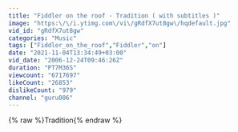 ```yaml
---
title: "Fiddler on the roof - Tradition ( with subtitles )"
image: "https:\/\/i.ytimg.com\/vi\/gRdfX7ut8gw\/hqdefault.jpg"
vid_id: "gRdfX7ut8gw"
categories: "Music"
tags: ["Fiddler_on_the_roof","Fiddler","on"]
date: "2021-11-04T13:34:49+03:00"
vid_date: "2006-12-24T09:46:26Z"
duration: "PT7M36S"
viewcount: "6717697"
likeCount: "26853"
dislikeCount: "979"
channel: "guru006"
---
```

{% raw %}Tradition{% endraw %}
